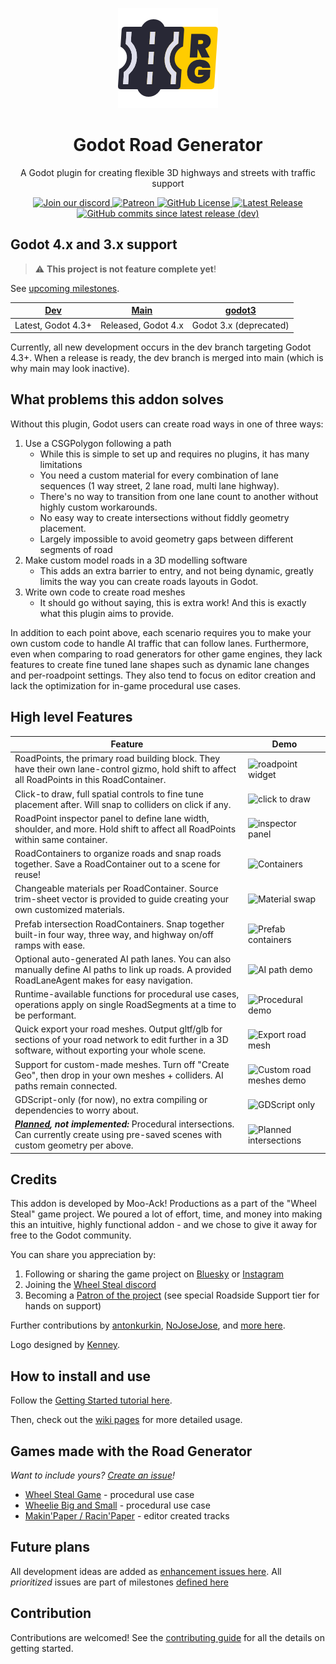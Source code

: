 <p align="center">
  <img src="icon.png" />
</p>

<h1 align="center">Godot Road Generator</h1>

<p align="center">A Godot plugin for creating flexible 3D highways and streets with traffic support</p>

<p align="center">
	<a href="https://discord.com/invite/gttJWznb4a">
	  <img src="https://img.shields.io/discord/802981313203798017.svg?label=&logo=discord&logoColor=ffffff&color=7389D8&labelColor=6A7EC2" alt="Join our discord"/>
	</a>
	<a href="https://www.patreon.com/WheelStealGame">
	  <img src="https://img.shields.io/badge/Patreon-Support%20Us!-orange.svg" alt="Patreon"/>
	</a>
	<a href="https://github.com/TheDuckCow/godot-road-generator/blob/main/LICENSE">
	  <img src="https://img.shields.io/github/license/theduckcow/godot-road-generator" alt="GitHub License"/>
	</a>
	<a href="https://github.com/TheDuckCow/godot-road-generator/releases">
	  <img alt="Latest Release" src="https://img.shields.io/github/v/release/theduckcow/godot-road-generator">
	</a>
	<a href="https://github.com/TheDuckCow/godot-road-generator/compare/main...dev">
	  <img alt="GitHub commits since latest release (dev)" src="https://img.shields.io/github/commits-since/theduckcow/godot-road-generator/latest/dev">
	</a>
</p>



## Godot 4.x and 3.x support

> :warning: **This project is not feature complete yet**!

See [upcoming milestones](https://github.com/TheDuckCow/godot-road-generator/milestones).

| [Dev](https://github.com/TheDuckCow/godot-road-generator/tree/dev) | [Main](https://github.com/TheDuckCow/godot-road-generator/tree/main) | [godot3](https://github.com/TheDuckCow/godot-road-generator/tree/godot3) |
| --- | ---- | ------ |
| Latest, Godot 4.3+ | Released, Godot 4.x | Godot 3.x (deprecated) |


Currently, all new development occurs in the dev branch targeting Godot 4.3+. When a release is ready, the dev branch is merged into main (which is why main may look inactive).

## What problems this addon solves

Without this plugin, Godot users can create road ways in one of three ways:

1. Use a CSGPolygon following a path
	- While this is simple to set up and requires no plugins, it has many limitations
	- You need a custom material for every combination of lane sequences (1 way street, 2 lane road, multi lane highway).
	- There's no way to transition from one lane count to another without highly custom workarounds.
	- No easy way to create intersections without fiddly geometry placement.
	- Largely impossible to avoid geometry gaps between different segments of road
2. Make custom model roads in a 3D modelling software
	- This adds an extra barrier to entry, and not being dynamic, greatly limits the way you can create roads layouts in Godot.
3. Write own code to create road meshes
	- It should go without saying, this is extra work! And this is exactly what this plugin aims to provide.

In addition to each point above, each scenario requires you to make your own custom code to handle AI traffic that can follow lanes. Furthermore, even when comparing to road generators for other game engines, they lack features to create fine tuned lane shapes such as dynamic lane changes and per-roadpoint settings. They also tend to focus on editor creation and lack the optimization for in-game procedural use cases.

## High level Features

| Feature | Demo |
| ------- | -----|
| RoadPoints, the primary road building block. They have their own lane-control gizmo, hold shift to affect all RoadPoints in this RoadContainer. | ![roadpoint widget](./demo/gifs/roadpoint_widget.gif) |
| Click-to draw, full spatial controls to fine tune placement after. Will snap to colliders on click if any. | ![click to draw](./demo/gifs/click_to_draw.gif) |
| RoadPoint inspector panel to define lane width, shoulder, and more. Hold shift to affect all RoadPoints within same container. | ![inspector panel](./demo/gifs/inspector_panel.gif) |
| RoadContainers to organize roads and snap roads together. Save a RoadContainer out to a scene for reuse! | ![Containers](./demo/gifs/containers.gif) |
| Changeable materials per RoadContainer. Source trim-sheet vector is provided to guide creating your own customized materials. | ![Material swap](./demo/gifs/material_swap.gif) |
| Prefab intersection RoadContainers. Snap together built-in four way, three way, and highway on/off ramps with ease. | ![Prefab containers](./demo/gifs/prefab_roadcontainers.gif) |
| Optional auto-generated AI path lanes. You can also manually define AI paths to link up roads. A provided RoadLaneAgent makes for easy navigation. | ![AI path demo](./demo/gifs/ai_lanes.gif) |
| Runtime-available functions for procedural use cases, operations apply on single RoadSegments at a time to be performant. | ![Procedural demo](./demo/gifs/procedural_demo.gif) |
| Quick export your road meshes. Output gltf/glb for sections of your road network to edit further in a 3D software, without exporting your whole scene. | ![Export road mesh](./demo/gifs/export_geo.png) |
| Support for custom-made meshes. Turn off "Create Geo", then drop in your own meshes + colliders. AI paths remain connected. | ![Custom road meshes demo](./demo/gifs/custom_geo.gif) |
| GDScript-only (for now), no extra compiling or dependencies to worry about. | ![GDScript only](./demo/gifs/gdscript-only.png) |
| ***[Planned](https://github.com/TheDuckCow/godot-road-generator/issues/121), not implemented:*** Procedural intersections. Can currently create using pre-saved scenes with custom geometry per above. | ![Planned intersections](./demo/gifs/intersection.gif) |


## Credits

This addon is developed by Moo-Ack! Productions as a part of the "Wheel Steal" game project. We poured a lot of effort, time, and money into making this an intuitive, highly functional addon - and we chose to give it away for free to the Godot community.

You can share you appreciation by:

1. Following or sharing the game project on [Bluesky](https://bsky.app/profile/wheelstealgame.bsky.social) or [Instagram](https://www.instagram.com/wheelstealgame/)
1. Joining the [Wheel Steal discord](https://discord.gg/gttJWznb4a)
1. Becoming a [Patron of the project](https://www.patreon.com/WheelStealGame) (see special Roadside Support tier for hands on support)

Further contributions by [antonkurkin](https://github.com/antonkurkin), [NoJoseJose](https://github.com/NoJoseJose), and [more here](https://github.com/theduckcow/godot-road-generator/graphs/contributors).

Logo designed by [Kenney](https://www.kenney.nl/assets).

## How to install and use

Follow the [Getting Started tutorial here](https://github.com/TheDuckCow/godot-road-generator/wiki/A-getting-started-tutorial).


Then, check out the [wiki pages](https://github.com/TheDuckCow/godot-road-generator/wiki) for more detailed usage.


## Games made with the Road Generator

*Want to include yours? [Create an issue](https://github.com/TheDuckCow/godot-road-generator/issues/new)!*

- [Wheel Steal Game](https://wheelstealgame.com/) - procedural use case
- [Wheelie Big and Small](https://theduckcow.itch.io/wheelie-big-and-small) - procedural use case
- [Makin'Paper / Racin'Paper](https://theduckcow.com/2024/paper-games-win-hearts-gdko-2024/) - editor created tracks


## Future plans

All development ideas are added as [enhancement issues here](https://github.com/TheDuckCow/godot-road-generator/issues?q=is%3Aopen+is%3Aissue+label%3Aenhancement). All *prioritized* issues are part of milestones [defined here](https://github.com/TheDuckCow/godot-road-generator/milestones)


## Contribution

Contributions are welcomed! See the [contributing guide](https://github.com/TheDuckCow/godot-road-generator/blob/main/CONTRIBUTING.md) for all the details on getting started.
